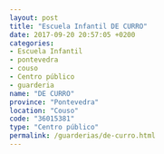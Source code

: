 ```yaml
---
layout: post
title: "Escuela Infantil DE CURRO"
date: 2017-09-20 20:57:05 +0200
categories:
- Escuela Infantil
- pontevedra
- couso
- Centro público
- guarderia
name: "DE CURRO"
province: "Pontevedra"
location: "Couso"
code: "36015381"
type: "Centro público"
permalink: /guarderias/de-curro.html
---
```

